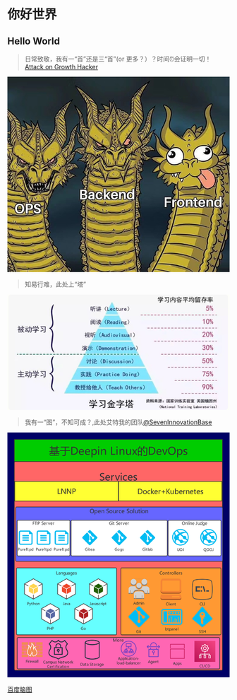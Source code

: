 # 你好世界

## Hello World
>日常致敬，我有一“首”还是三“首”(or 更多？）？时间⏰会证明一切！[Attack on Growth Hacker](https://en.wikipedia.org/wiki/Growth_hacking)

![](_media/dragon.jpg)

>知易行难，此处上“塔”

![](_media/study_tower.png)

>我有一“图”，不知可成？,此处艾特我的团队[@SevenInnovationBase](https://github.com/seven-innovation-base)

![](_media/innovationBaseArchitecture.png)

[百度脑图](https://naotu.baidu.com/file/f233e48f3525e4994a4d78c7180f2ef0?token=99d665da8f6ed297)


